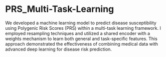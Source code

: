 # PRS_Multi-Task-Learning

We developed a machine learning model to predict disease susceptibility using Polygenic Risk Scores (PRS) within a multi-task learning framework. I employed resampling techniques and utilized a shared encoder with a weights mechanism to learn both general and task-specific features. This approach demonstrated the effectiveness of combining medical data with advanced deep learning for disease risk prediction.
